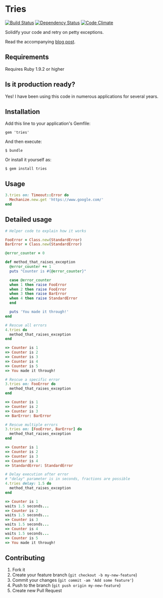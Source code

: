 # Tries

[![Build Status](https://secure.travis-ci.org/krautcomputing/tries.png)](http://travis-ci.org/krautcomputing/tries)
[![Dependency Status](https://gemnasium.com/krautcomputing/tries.png)](https://gemnasium.com/krautcomputing/tries)
[![Code Climate](https://codeclimate.com/badge.png)](https://codeclimate.com/github/krautcomputing/tries)

Solidify your code and retry on petty exceptions.

Read the accompanying [blog post](http://www.krautcomputing.com/blog/2012/12/19/new-gem-tries/).

## Requirements

Requires Ruby 1.9.2 or higher

## Is it production ready?

Yes! I have been using this code in numerous applications for several years.

## Installation

Add this line to your application's Gemfile:

    gem 'tries'

And then execute:

    $ bundle

Or install it yourself as:

    $ gem install tries

## Usage

```ruby
3.tries on: Timeout::Error do
  Mechanize.new.get 'https://www.google.com/'
end
```

## Detailed usage

```ruby
# Helper code to explain how it works

FooError = Class.new(StandardError)
BarError = Class.new(StandardError)

@error_counter = 0

def method_that_raises_exception
  @error_counter += 1
  puts "Counter is #{@error_counter}"

  case @error_counter
  when 1 then raise FooError
  when 2 then raise FooError
  when 3 then raise BarError
  when 4 then raise StandardError
  end

  puts 'You made it through!'
end
```

```ruby
# Rescue all errors
4.tries do
  method_that_raises_exception
end

=> Counter is 1
=> Counter is 2
=> Counter is 3
=> Counter is 4
=> Counter is 5
=> You made it through!
```

```ruby
# Rescue a specific error
3.tries on: FooError do
  method_that_raises_exception
end

=> Counter is 1
=> Counter is 2
=> Counter is 3
=> BarError: BarError
```

```ruby
# Rescue multiple errors
3.tries on: [FooError, BarError] do
  method_that_raises_exception
end

=> Counter is 1
=> Counter is 2
=> Counter is 3
=> Counter is 4
=> StandardError: StandardError
```

```ruby
# Delay execution after error
# "delay" parameter is in seconds, fractions are possible
4.tries delay: 1.5 do
  method_that_raises_exception
end

=> Counter is 1
waits 1.5 seconds...
=> Counter is 2
waits 1.5 seconds...
=> Counter is 3
waits 1.5 seconds...
=> Counter is 4
waits 1.5 seconds...
=> Counter is 5
=> You made it through!
```

## Contributing

1. Fork it
2. Create your feature branch (`git checkout -b my-new-feature`)
3. Commit your changes (`git commit -am 'Add some feature'`)
4. Push to the branch (`git push origin my-new-feature`)
5. Create new Pull Request
